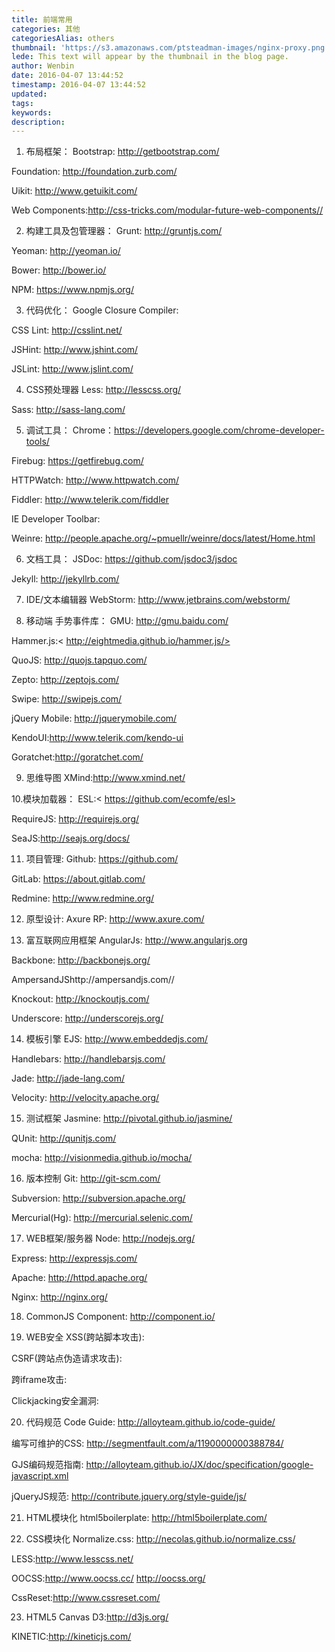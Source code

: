 ```yaml
---
title: 前端常用
categories: 其他
categoriesAlias: others
thumbnail: 'https://s3.amazonaws.com/ptsteadman-images/nginx-proxy.png'
lede: This text will appear by the thumbnail in the blog page.
author: Wenbin
date: 2016-04-07 13:44:52
timestamp: 2016-04-07 13:44:52
updated:
tags:
keywords:
description:
---
```


1. 布局框架：
Bootstrap: http://getbootstrap.com/

Foundation: http://foundation.zurb.com/

Uikit: http://www.getuikit.com/

Web Components:http://css-tricks.com/modular-future-web-components//

2. 构建工具及包管理器：
Grunt: http://gruntjs.com/

Yeoman: http://yeoman.io/

Bower: http://bower.io/

NPM: https://www.npmjs.org/

3. 代码优化：
Google Closure Compiler:

CSS Lint: http://csslint.net/

JSHint: http://www.jshint.com/

JSLint: http://www.jslint.com/

4. CSS预处理器
Less: http://lesscss.org/

Sass: http://sass-lang.com/

5. 调试工具：
Chrome：https://developers.google.com/chrome-developer-tools/

Firebug: https://getfirebug.com/

HTTPWatch: http://www.httpwatch.com/

Fiddler: http://www.telerik.com/fiddler

IE Developer Toolbar:

Weinre: http://people.apache.org/~pmuellr/weinre/docs/latest/Home.html

6. 文档工具：
JSDoc: https://github.com/jsdoc3/jsdoc

Jekyll: http://jekyllrb.com/

7. IDE/文本编辑器
WebStorm: http://www.jetbrains.com/webstorm/

8. 移动端 手势事件库：
GMU: http://gmu.baidu.com/

Hammer.js:< http://eightmedia.github.io/hammer.js/>

QuoJS: http://quojs.tapquo.com/

Zepto: http://zeptojs.com/

Swipe: http://swipejs.com/

jQuery Mobile: http://jquerymobile.com/

KendoUI:http://www.telerik.com/kendo-ui

Goratchet:http://goratchet.com/

9. 思维导图
XMind:http://www.xmind.net/

10.模块加载器：
ESL:< https://github.com/ecomfe/esl>

RequireJS: http://requirejs.org/

SeaJS:http://seajs.org/docs/

11. 项目管理:
Github: https://github.com/

GitLab: https://about.gitlab.com/

Redmine: http://www.redmine.org/

12. 原型设计:
Axure RP: http://www.axure.com/

13. 富互联网应用框架
AngularJs: http://www.angularjs.org

Backbone: http://backbonejs.org/

AmpersandJShttp://ampersandjs.com//

Knockout: http://knockoutjs.com/

Underscore: http://underscorejs.org/

14. 模板引擎
EJS: http://www.embeddedjs.com/

Handlebars: http://handlebarsjs.com/

Jade: http://jade-lang.com/

Velocity: http://velocity.apache.org/

15. 测试框架
Jasmine: http://pivotal.github.io/jasmine/

QUnit: http://qunitjs.com/

mocha: http://visionmedia.github.io/mocha/

16. 版本控制
Git: http://git-scm.com/

Subversion: http://subversion.apache.org/

Mercurial(Hg): http://mercurial.selenic.com/

17. WEB框架/服务器
Node: http://nodejs.org/

Express: http://expressjs.com/

Apache: http://httpd.apache.org/

Nginx: http://nginx.org/

18. CommonJS
Component: http://component.io/

19. WEB安全
XSS(跨站脚本攻击):

CSRF(跨站点伪造请求攻击):

跨iframe攻击:

Clickjacking安全漏洞:

20. 代码规范
Code Guide: http://alloyteam.github.io/code-guide/

编写可维护的CSS: http://segmentfault.com/a/1190000000388784/

GJS编码规范指南: http://alloyteam.github.io/JX/doc/specification/google-javascript.xml

jQueryJS规范: http://contribute.jquery.org/style-guide/js/

21. HTML模块化
html5boilerplate: http://html5boilerplate.com/

22. CSS模块化
Normalize.css: http://necolas.github.io/normalize.css/

LESS:http://www.lesscss.net/

OOCSS:http://www.oocss.cc/ http://oocss.org/

CssReset:http://www.cssreset.com/

23. HTML5 Canvas
D3:http://d3js.org/

KINETIC:http://kineticjs.com/
